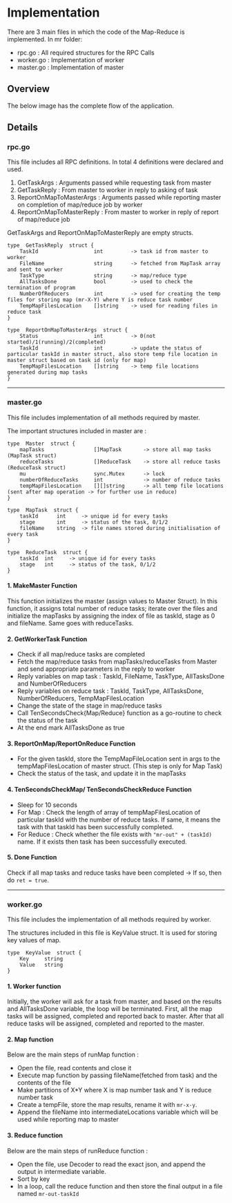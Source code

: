 # Implementation

There are 3 main files in which the code of the Map-Reduce is implemented. 
In mr folder:

 - rpc.go : All required structures for the RPC Calls
 - worker.go : Implementation of worker
 - master.go : Implementation of master

## Overview
The below image has the complete flow of the application.



## Details 

### rpc.go

This file includes all RPC definitions. In total 4 definitions were declared and used. 

 1. GetTaskArgs : Arguments passed while requesting task from master 
 2. GetTaskReply : From master to worker in reply to asking of task  
 3. ReportOnMapToMasterArgs : Arguments passed while reporting master on completion of map/reduce job by worker
 4. ReportOnMapToMasterReply : From master to worker in reply of report of map/reduce job 
 
 GetTaskArgs and ReportOnMapToMasterReply are empty structs.
```
type  GetTaskReply  struct {
	TaskId 					int			-> task id from master to worker  
	FileName 				string		-> fetched from MapTask array and sent to worker
	TaskType 				string		-> map/reduce type
	AllTasksDone 			bool		-> used to check the termination of program
	NumberOfReducers 		int			-> used for creating the temp files for storing map (mr-X-Y) where Y is reduce task number
	TempMapFilesLocation 	[]string	-> used for reading files in reduce task
}
```

```
type  ReportOnMapToMasterArgs  struct {
	Status					int			-> 0(not started)/1(running)/2(completed)
	TaskId 					int			-> update the status of particular taskId in master struct, also store temp file location in master struct based on task id (only for map)
	TempMapFilesLocation 	[]string	-> temp file locations generated during map tasks
}
```	

---


### master.go

This file includes implementation of all methods required by master. 

The important structures included in master are : 
```
type  Master  struct {
	mapTasks 				[]MapTask		-> store all map tasks (MapTask struct)
	reduceTasks 			[]ReduceTask	-> store all reduce tasks (ReduceTask struct)
	mu 						sync.Mutex		-> lock
	numberOfReduceTasks 	int				-> number of reduce tasks
	tempMapFilesLocation 	[][]string		-> all temp file locations (sent after map operation -> for further use in reduce)
}
```
```
type  MapTask  struct {
	taskId 		int		-> unique id for every tasks
	stage 		int		-> status of the task, 0/1/2
	fileName 	string	-> file names stored during initialisation of every task
}
```
```
type  ReduceTask  struct {
	taskId 	int		-> unique id for every tasks
	stage 	int		-> status of the task, 0/1/2
}
```

 #### 1. MakeMaster Function
 
 This function initializes the master (assign values to Master Struct). In this function, it assigns total number of reduce tasks; iterate over the files and initialize the mapTasks by assigning the index of file as taskId, stage as 0 and fileName. Same goes with reduceTasks.
   
 #### 2. GetWorkerTask Function
 - Check if all map/reduce tasks are completed
 - Fetch the map/reduce tasks from mapTasks/reduceTasks from Master and send appropriate parameters in the reply to worker
 - Reply variables on map task : TaskId, FileName, TaskType, AllTasksDone and NumberOfReducers
 - Reply variables on reduce task : TaskId, TaskType, AllTasksDone, NumberOfReducers, TempMapFilesLocation
 - Change the state of the stage in map/reduce tasks
 - Call TenSecondsCheck{Map/Reduce} function as a go-routine to check the status of the task
 - At the end mark AllTasksDone as true 
 
 #### 3. ReportOnMap/ReportOnReduce Function
 - For the given taskId, store the TempMapFileLocation sent in args to the tempMapFilesLocation of master struct. (This step is only for Map Task)
 - Check the status of the task, and update it in the mapTasks  
 
 #### 4. TenSecondsCheckMap/ TenSecondsCheckReduce Function
 - Sleep for 10 seconds
 - For Map : Check the length of array of tempMapFilesLocation of particular taskId with the number of reduce tasks. If same, it means the task with that taskId has been successfully completed.
 - For Reduce : Check whether the file exists with `"mr-out" + (taskId)` name. If it exists then task has been successfully executed. 
 
 #### 5. Done Function
 
 Check if all map tasks and reduce tasks have been completed -> If so, then do `ret = true`.

---


### worker.go

This file includes the implementation of all methods required by worker. 

The structures included in this file is KeyValue struct. It is used for storing key values of map.
```
type  KeyValue  struct {
	Key 	string
	Value 	string
}
```
 
#### 1. Worker function
 
Initially, the worker will ask for a task from master, and based on the results and AllTasksDone variable, the loop will be terminated. First, all the map tasks will be assigned, completed and reported back to master. After that all reduce tasks will be assigned, completed and reported to the master. 

#### 2. Map function

Below are the main steps of runMap function : 
- Open the file, read contents and close it
-  Execute map function by passing fileName(fetched from task) and the contents of the file
- Make partitions of X*Y where X is map number task and Y is reduce number task
- Create a tempFile, store the map results, rename it with `mr-x-y`.
- Append the fileName into intermediateLocations variable which will be used while reporting map to master
 
#### 3. Reduce function 

Below are the main steps of runReduce function : 
- Open the file, use Decoder to read the exact json, and append the output in intermediate variable.
- Sort by key
- In a loop, call the reduce function and then store the final output in a file named `mr-out-taskId` 	
